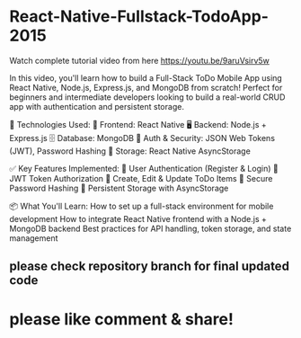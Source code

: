 # React-Native-Fullstack-TodoApp-2015
Watch complete tutorial video from here
https://youtu.be/9aruVsirv5w

In this video, you'll learn how to build a Full-Stack ToDo Mobile App using React Native, Node.js, Express.js, and MongoDB from scratch! Perfect for beginners and intermediate developers looking to build a real-world CRUD app with authentication and persistent storage.

🚧 Technologies Used:
📱 Frontend: React Native
🖥️ Backend: Node.js + Express.js
🗄️ Database: MongoDB
🔐 Auth & Security: JSON Web Tokens (JWT), Password Hashing
💾 Storage: React Native AsyncStorage

✅ Key Features Implemented:
👤 User Authentication (Register & Login)
🧠 JWT Token Authorization
📝 Create, Edit & Update ToDo Items
🔐 Secure Password Hashing
🔄 Persistent Storage with AsyncStorage

📦 What You'll Learn:
How to set up a full-stack environment for mobile development
How to integrate React Native frontend with a Node.js + MongoDB backend
Best practices for API handling, token storage, and state management

##  please check repository branch for final updated code

# please like comment & share!
